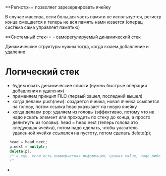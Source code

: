 ==Регистр== позволяет зарезервировать ячейку


В случае массива, если большая часть памяти не используется, регистр конца смещается и теперь не вся память нами юзается (операц система сама управляет памятью)

==Системный стек== - саморегулируемый динамический стек

Динамические структуры нужны тогда, когда юзаем добавление и удаление


# Логический стек
- будем юзать динамические списки (нужны быстрые операции добавления и удаления)
- применяем принцип FILO (первый зашел, последний вышел)
- когда делаем push(new): создается ячейка, новая ячейка ссылается на голову, потом ссылка head указывает на новую ячейку
- когда делаем pop: удаляем из головы (эффективно, потому что не надо искать элемент или проходить по стеку до конца, а просто делитнуть из головы). head = head.next (теперь голова это следующая ячейка), потом надо сделать, чтобы указатель удаленной ячейки ссылался на пустоту, потом сделать delete(p);
```cpp
  head = head.next;
  p.next = nullptr;
  delete(p);
  /* а еще, если есть коммерческая информация, ценная value, надо либо закодировать ее, чтобы нельзя было получить доступ к ней, либо просто обнулить (p = nullptr
  /*
```
- 